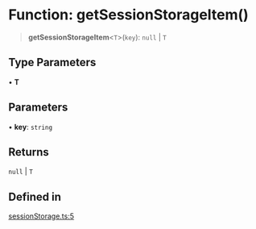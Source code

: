# Function: getSessionStorageItem()

> **getSessionStorageItem**\<`T`\>(`key`): `null` \| `T`

## Type Parameters

• **T**

## Parameters

• **key**: `string`

## Returns

`null` \| `T`

## Defined in

[sessionStorage.ts:5](https://github.com/mbti-nf-team/frontend-libraries/blob/808e2257613043e0b3668dbe433b6914a17272db/packages/storage/src/sessionStorage.ts#L5)
